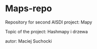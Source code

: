 # Maps-repo
Repository for second AISDI project: Mapy


Topic of the project: Hashmapy i drzewa

autor: Maciej Suchocki
